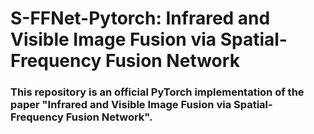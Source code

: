# S-FFNet-Pytorch: Infrared and Visible Image Fusion via Spatial-Frequency Fusion Network



### This repository is an official PyTorch implementation of the paper "Infrared and Visible Image Fusion via Spatial-Frequency Fusion Network".
